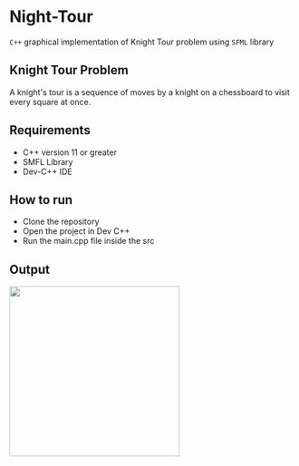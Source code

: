 # Night-Tour


``C++`` graphical implementation of Knight Tour problem using ``SFML`` library


## Knight Tour Problem


A knight's tour is a sequence of moves by a knight on a chessboard to visit every square at once.

 
## Requirements


- C++  version 11 or greater
- SMFL Library
- Dev-C++ IDE


## How to run
* Clone the repository
* Open the project in Dev C++
* Run the main.cpp file inside the src


## Output


<img src="https://user-images.githubusercontent.com/47594854/143402379-951db5c0-9c8f-4242-8afa-cba2377d2bec.png" width="300">

